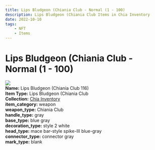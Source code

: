 ```yaml
---
title: Lips Bludgeon (Chiania Club - Normal (1 - 100)
description: Lips Bludgeon (Chiania Club Items in Chia Inventory
date: 2022-10-10
tags:
    - NFT
    - Items
---
```


# Lips Bludgeon (Chiania Club - Normal (1 - 100)
<div class="item_thumbnail">
<img loading="lazy" src="https://bafybeigp6t3mrhxbxi4djgdyhgckepflzi7czkcxkro3b6kpxnsgihnm5m.ipfs.nftstorage.link/116.gif"><br/>
<div><strong>Name:</strong> Lips Bludgeon (Chiania Club 116)</div>
<div><strong>Item Type:</strong> Lips Bludgeon (Chiania Club</div>
<div><strong>Collection:</strong> <a href="https://www.spacescan.io/xch/nft/collection/col1ucr852c8uzgemuashmz65kmnt2nn4wuhecevrwhtkk72ukfc5c7s6wn3sj">Chia Inventory</a></div>
<div><strong>item_category:</strong> weapon</div>
<div><strong>weapon_type:</strong> Chiania Club</div>
<div><strong>handle_type:</strong> gray</div>
<div><strong>base_type:</strong> blue gray</div>
<div><strong>decoration_type:</strong> style 2 white</div>
<div><strong>head_type:</strong> mace bar-style spike-III blue-gray</div>
<div><strong>connector_type:</strong> connector gray</div>
<div><strong>mark_type:</strong> blank</div>
</div>

